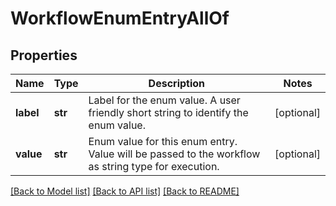 # WorkflowEnumEntryAllOf

## Properties
Name | Type | Description | Notes
------------ | ------------- | ------------- | -------------
**label** | **str** | Label for the enum value. A user friendly short string to identify the enum value.   | [optional] 
**value** | **str** | Enum value for this enum entry. Value will be passed to the workflow as string type for execution.    | [optional] 

[[Back to Model list]](../README.md#documentation-for-models) [[Back to API list]](../README.md#documentation-for-api-endpoints) [[Back to README]](../README.md)


